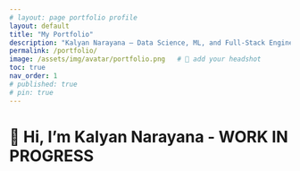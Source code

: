 ```yaml
---
# layout: page portfolio profile
layout: default
title: "My Portfolio"
description: "Kalyan Narayana — Data Science, ML, and Full-Stack Engineer (Aspirant)"
permalink: /portfolio/
image: /assets/img/avatar/portfolio.png   # 🔁 add your headshot
toc: true
nav_order: 1
# published: true
# pin: true
---
```


# 👋 Hi, I’m **Kalyan Narayana** - WORK IN PROGRESS
